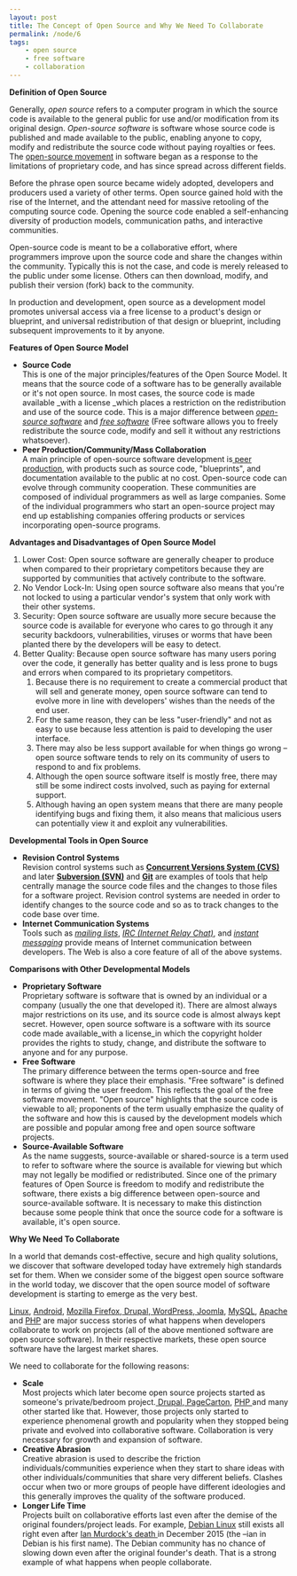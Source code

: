 ```yaml
---
layout: post
title: The Concept of Open Source and Why We Need To Collaborate
permalink: /node/6
tags:
    - open source
    - free software
    - collaboration
---
```


**Definition of Open Source**

Generally, _open source_ refers to a computer program in which the source code is available to the general public for use and/or modification from its original design. _Open-source software_ is software whose source code is published and made available to the public, enabling anyone to copy, modify and redistribute the source code without paying royalties or fees. The [open-source movement][1] in software began as a response to the limitations of proprietary code, and has since spread across different fields.

Before the phrase open source became widely adopted, developers and producers used a variety of other terms. Open source gained hold with the rise of the Internet, and the attendant need for massive retooling of the computing source code. Opening the source code enabled a self-enhancing diversity of production models, communication paths, and interactive communities.

Open-source code is meant to be a collaborative effort, where programmers improve upon the source code and share the changes within the community. Typically this is not the case, and code is merely released to the public under some license. Others can then download, modify, and publish their version (fork) back to the community.

In production and development, open source as a development model promotes universal access via a free license to a product's design or blueprint, and universal redistribution of that design or blueprint, including subsequent improvements to it by anyone.

**Features of Open Source Model**

* **Source Code**  
This is one of the major principles/features of the Open Source Model. It means that the source code of a software has to be generally available or it's not open source. In most cases, the source code is made available _with a license _which places a restriction on the redistribution and use of the source code. This is a major difference between [_open-source software_][2] and [_free software_][3] (Free software allows you to freely redistribute the source code, modify and sell it without any restrictions whatsoever).
* **Peer Production/Community/Mass Collaboration**  
A main principle of open-source software development is[ peer production][4], with products such as source code, "blueprints", and documentation available to the public at no cost. Open-source code can evolve through community cooperation. These communities are composed of individual programmers as well as large companies. Some of the individual programmers who start an open-source project may end up establishing companies offering products or services incorporating open-source programs.

**Advantages and Disadvantages of Open Source Model**

1. Lower Cost: Open source software are generally cheaper to produce when compared to their proprietary competitors because they are supported by communities that actively contribute to the software.
2. No Vendor Lock-In: Using open source software also means that you're not locked to using a particular vendor's system that only work with their other systems.
3. Security: Open source software are usually more secure because the source code is available for everyone who cares to go through it any security backdoors, vulnerabilities, viruses or worms that have been planted there by the developers will be easy to detect.
4. Better Quality: Because open source software has many users poring over the code, it generally has better quality and is less prone to bugs and errors when compared to its proprietary competitors.
   1. Because there is no requirement to create a commercial product that will sell and generate money, open source software can tend to evolve more in line with developers' wishes than the needs of the end user.
   2. For the same reason, they can be less "user-friendly" and not as easy to use because less attention is paid to developing the user interface.
   3. There may also be less support available for when things go wrong – open source software tends to rely on its community of users to respond to and fix problems.
   4. Although the open source software itself is mostly free, there may still be some indirect costs involved, such as paying for external support.
   5. Although having an open system means that there are many people identifying bugs and fixing them, it also means that malicious users can potentially view it and exploit any vulnerabilities.

**Developmental Tools in Open Source**

* **Revision Control Systems**  
Revision control systems such as [**Concurrent Versions System (CVS)**][5] and later [**Subversion (SVN)**][6] and [**Git**][7] are examples of tools that help centrally manage the source code files and the changes to those files for a software project. Revision control systems are needed in order to identify changes to the source code and so as to track changes to the code base over time.
* **Internet Communication Systems**  
Tools such as [_mailing lists_][8], [_IRC (Internet Relay Chat)_][9], and [_instant messaging_][10] provide means of Internet communication between developers. The Web is also a core feature of all of the above systems.

**Comparisons with Other Developmental Models**

* **Proprietary Software**  
Proprietary software is software that is owned by an individual or a company (usually the one that developed it). There are almost always major restrictions on its use, and its source code is almost always kept secret. However, open source software is a software with its source code made available_with a license_in which the copyright holder provides the rights to study, change, and distribute the software to anyone and for any purpose.
* **Free Software**  
The primary difference between the terms open-source and free software is where they place their emphasis. "Free software" is defined in terms of giving the user freedom. This reflects the goal of the free software movement. "Open source" highlights that the source code is viewable to all; proponents of the term usually emphasize the quality of the software and how this is caused by the development models which are possible and popular among free and open source software projects.
* **Source-Available Software**  
As the name suggests, source-available or shared-source is a term used to refer to software where the source is available for viewing but which may not legally be modified or redistributed. Since one of the primary features of Open Source is freedom to modify and redistribute the software, there exists a big difference between open-source and source-available software. It is necessary to make this distinction because some people think that once the source code for a software is available, it's open source.

**Why We Need To Collaborate**

In a world that demands cost-effective, secure and high quality solutions, we discover that software developed today have extremely high standards set for them. When we consider some of the biggest open source software in the world today, we discover that the open source model of software development is starting to emerge as the very best.

[Linux][11], [Android][12], [Mozilla  Firefox][13],[ Drupal][14],[ WordPress][15],[ Joomla][16], [MySQL][17], [Apache][18] and [PHP][19] are major success stories of what happens when developers collaborate to work on projects (all of the above mentioned software are open source software). In their respective markets, these open source software have the largest market shares.

We need to collaborate for the following reasons:

* **Scale**  
Most projects which later become open source projects started as someone's private/bedroom project.[ Drupal][14],[ PageCarton][20], [PHP ][19]and many other started like that. However, those projects only started to experience phenomenal growth and popularity when they stopped being private and evolved into collaborative software. Collaboration is very necessary for growth and expansion of software.
* **Creative Abrasion**  
Creative abrasion is used to describe the friction individuals/communities experience when they start to share ideas with other individuals/communities that share very different beliefs. Clashes occur when two or more groups of people have different ideologies and this generally improves the quality of the software produced.
* **Longer Life Time**  
Projects built on collaborative efforts last even after the demise of the original founders/project leads. For example, [Debian Linux][21] still exists all right even after [Ian Murdock's death ][22]in December 2015 (the –ian in Debian is his first name). The Debian community has no chance of slowing down even after the original founder's death. That is a strong example of what happens when people collaborate.

[1]: https://en.wikipedia.org/wiki/Open-source_movement
[2]: https://en.wikipedia.org/wiki/Open-source_software
[3]: https://en.wikipedia.org/wiki/Free_software
[4]: https://en.wikipedia.org/wiki/Peer_production
[5]: http://www.nongnu.org/cvs
[6]: https://subversion.apache.org/
[7]: https://git-scm.com/
[8]: https://en.wikipedia.org/wiki/Mailing_list
[9]: https://webchat.freenode.net/
[10]: https://en.wikipedia.org/wiki/Instant_messaging
[11]: http://linux.com/
[12]: http://android.com/
[13]: https://www.mozilla.org/firefox
[14]: http://drupal.org/
[15]: http://wordpress.org/
[16]: http://joomla.org/
[17]: http://mysql.com/
[18]: http://apache.org/
[19]: http://php.net/
[20]: http://pagecarton.com/
[21]: https://www.debian.org/
[22]: https://fortune.com/2015/12/30/linux-guru-ian-murdock-dead/
